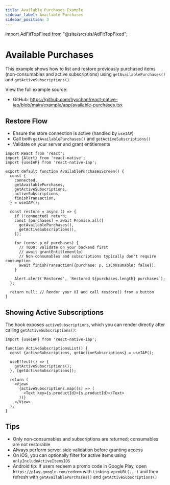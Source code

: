 ```yaml
---
title: Available Purchases Example
sidebar_label: Available Purchases
sidebar_position: 3
---
```


import AdFitTopFixed from "@site/src/uis/AdFitTopFixed";

# Available Purchases

<AdFitTopFixed />

This example shows how to list and restore previously purchased items (non‑consumables and active subscriptions) using `getAvailablePurchases()` and `getActiveSubscriptions()`.

View the full example source:

- GitHub: https://github.com/hyochan/react-native-iap/blob/main/example/app/available-purchases.tsx

## Restore Flow

- Ensure the store connection is active (handled by `useIAP`)
- Call both `getAvailablePurchases()` and `getActiveSubscriptions()`
- Validate on your server and grant entitlements

```tsx
import React from 'react';
import {Alert} from 'react-native';
import {useIAP} from 'react-native-iap';

export default function AvailablePurchasesScreen() {
  const {
    connected,
    getAvailablePurchases,
    getActiveSubscriptions,
    activeSubscriptions,
    finishTransaction,
  } = useIAP();

  const restore = async () => {
    if (!connected) return;
    const [purchases] = await Promise.all([
      getAvailablePurchases(),
      getActiveSubscriptions(),
    ]);

    for (const p of purchases) {
      // TODO: validate on your backend first
      // await grantEntitlement(p)
      // Non-consumables and subscriptions typically don't require consumption
      await finishTransaction({purchase: p, isConsumable: false});
    }

    Alert.alert('Restored', `Restored ${purchases.length} purchases`);
  };

  return null; // Render your UI and call restore() from a button
}
```

## Showing Active Subscriptions

The hook exposes `activeSubscriptions`, which you can render directly after calling `getActiveSubscriptions()`:

```tsx
import {useIAP} from 'react-native-iap';

function ActiveSubscriptionsList() {
  const {activeSubscriptions, getActiveSubscriptions} = useIAP();

  useEffect(() => {
    getActiveSubscriptions();
  }, [getActiveSubscriptions]);

  return (
    <View>
      {activeSubscriptions.map((s) => (
        <Text key={s.productId}>{s.productId}</Text>
      ))}
    </View>
  );
}
```

## Tips

- Only non‑consumables and subscriptions are returned; consumables are not restorable
- Always perform server‑side validation before granting access
- On iOS, you can optionally filter for active items using `onlyIncludeActiveItemsIOS`
- Android tip: If users redeem a promo code in Google Play, open `https://play.google.com/redeem` with `Linking.openURL(...)` and then refresh with `getAvailablePurchases()` and `getActiveSubscriptions()`
